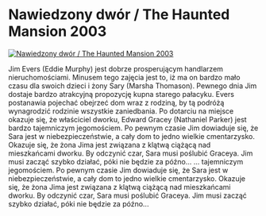 Nawiedzony dwór / The Haunted Mansion 2003 
=============
[![Nawiedzony dwór / The Haunted Mansion 2003 ](http://vidos.pl/images/player.gif)](http://vidos.pl/nawiedzony-dwor-the-haunted-mansion-2003)

 Jim Evers (Eddie Murphy) jest dobrze prosperującym handlarzem nieruchomościami. Minusem tego zajęcia jest to, iż ma on bardzo mało czasu dla swoich dzieci i żony Sary (Marsha Thomason). Pewnego dnia Jim dostaje bardzo atrakcyjną propozycję kupna starego pałacyku. Evers postanawia pojechać obejrzeć dom wraz z rodziną, by tą podróżą wynagrodzić rodzinie wszystkie zaniedbania. Po dotarciu na miejsce okazuje się, że właściciel dworku, Edward Gracey (Nathaniel Parker) jest bardzo tajemniczym jegomościem. Po pewnym czasie Jim dowiaduje się, że Sara jest w niebezpieczeństwie, a cały dom to jedno wielkie cmentarzysko. Okazuje się, że żona Jima jest związana z klątwą ciążącą nad mieszkańcami dworku. By odczynić czar, Sara musi poślubić Graceya. Jim musi zacząć szybko działać, póki nie będzie za późno...  ... tajemniczym jegomościem. Po pewnym czasie Jim dowiaduje się, że Sara jest w niebezpieczeństwie, a cały dom to jedno wielkie cmentarzysko. Okazuje się, że żona Jima jest związana z klątwą ciążącą nad mieszkańcami dworku. By odczynić czar, Sara musi poślubić Graceya. Jim musi zacząć szybko działać, póki nie będzie za późno...
